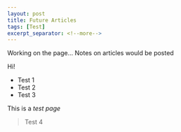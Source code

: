 ```yaml
---
layout: post
title: Future Articles
tags: [Test]
excerpt_separator: <!--more-->
---
```


Working on the page...
Notes on articles would be posted
<!--more-->
Hi!

* Test 1
* Test 2
* Test 3


This is a *test page*


>  Test 4

